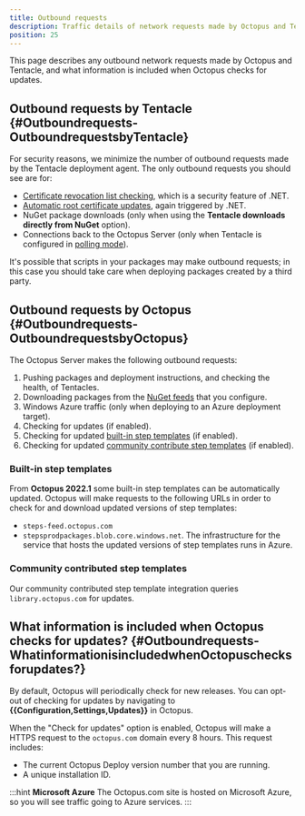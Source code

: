 ```yaml
---
title: Outbound requests
description: Traffic details of network requests made by Octopus and Tentacle, and what information is included when Octopus checks for updates.
position: 25
---
```


This page describes any outbound network requests made by Octopus and Tentacle, and what information is included when Octopus checks for updates.

## Outbound requests by Tentacle {#Outboundrequests-OutboundrequestsbyTentacle}

For security reasons, we minimize the number of outbound requests made by the Tentacle deployment agent. The only outbound requests you should see are for:

- [Certificate revocation list checking](http://en.wikipedia.org/wiki/Revocation_list), which is a security feature of .NET.
- [Automatic root certificate updates](https://help.octopus.com/t/crl-ocsp-lookups-and-akamai-url-hits-from-octopus-and-tentacles/4854/3), again triggered by .NET.
- NuGet package downloads (only when using the **Tentacle downloads directly from NuGet** option).
- Connections back to the Octopus Server (only when Tentacle is configured in [polling mode](/docs/infrastructure/deployment-targets/windows-targets/tentacle-communication.md#polling-tentacles)).

It's possible that scripts in your packages may make outbound requests; in this case you should take care when deploying packages created by a third party.

## Outbound requests by Octopus {#Outboundrequests-OutboundrequestsbyOctopus}

The Octopus Server makes the following outbound requests:

1. Pushing packages and deployment instructions, and checking the health, of Tentacles.
2. Downloading packages from the [NuGet feeds](/docs/packaging-applications/package-repositories/index.md) that you configure.
3. Windows Azure traffic (only when deploying to an Azure deployment target).
4. Checking for updates (if enabled).
5. Checking for updated [built-in step templates](/docs/projects/built-in-step-templates/index.md) (if enabled).
6. Checking for updated [community contribute step templates](/docs/projects/community-step-templates.md) (if enabled).


### Built-in step templates

From **Octopus 2022.1** some built-in step templates can be automatically updated. Octopus will make requests to the following URLs in order to check for and download updated versions of step templates:

- `steps-feed.octopus.com`
- `stepsprodpackages.blob.core.windows.net`. The infrastructure for the service that hosts the updated versions of step templates runs in Azure.

### Community contributed step templates

Our community contributed step template integration queries `library.octopus.com` for updates.

## What information is included when Octopus checks for updates? {#Outboundrequests-WhatinformationisincludedwhenOctopuschecksforupdates?}

By default, Octopus will periodically check for new releases. You can opt-out of checking for updates by navigating to **{{Configuration,Settings,Updates}}** in Octopus.

When the "Check for updates" option is enabled, Octopus will make a HTTPS request to the `octopus.com` domain every 8 hours. This request includes:

- The current Octopus Deploy version number that you are running.
- A unique installation ID.

:::hint
**Microsoft Azure**
The Octopus.com site is hosted on Microsoft Azure, so you will see traffic going to Azure services.
:::